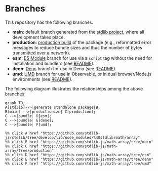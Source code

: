 <!--

@license Apache-2.0

Copyright (c) 2022 The Stdlib Authors.

Licensed under the Apache License, Version 2.0 (the "License");
you may not use this file except in compliance with the License.
You may obtain a copy of the License at

    http://www.apache.org/licenses/LICENSE-2.0

Unless required by applicable law or agreed to in writing, software
distributed under the License is distributed on an "AS IS" BASIS,
WITHOUT WARRANTIES OR CONDITIONS OF ANY KIND, either express or implied.
See the License for the specific language governing permissions and
limitations under the License.

-->

# Branches

This repository has the following branches:

-   **main**: default branch generated from the [stdlib project][stdlib-url], where all development takes place.
-   **production**: [production build][production-url] of the package (e.g., reformatted error messages to reduce bundle sizes and thus the number of bytes transmitted over a network).
-   **esm**: [ES Module][esm-url] branch for use via a `script` tag without the need for installation and bundlers (see [README][esm-readme]).
-   **deno**: [Deno][deno-url] branch for use in Deno (see [README][deno-readme]).
-   **umd**: [UMD][umd-url] branch for use in Observable, or in dual browser/Node.js environments (see [README][umd-readme]).

The following diagram illustrates the relationships among the above branches:

```mermaid
graph TD;
A[stdlib]-->|generate standalone package|B;
B[main] -->|productionize| C[production];
C -->|bundle| D[esm];
C -->|bundle| E[deno];
C -->|bundle| F[umd];

%% click A href "https://github.com/stdlib-js/stdlib/tree/develop/lib/node_modules/%40stdlib/math/array"
%% click B href "https://github.com/stdlib-js/math-array/tree/main"
%% click C href "https://github.com/stdlib-js/math-array/tree/production"
%% click D href "https://github.com/stdlib-js/math-array/tree/esm"
%% click E href "https://github.com/stdlib-js/math-array/tree/deno"
%% click F href "https://github.com/stdlib-js/math-array/tree/umd"
```

[stdlib-url]: https://github.com/stdlib-js/stdlib/tree/develop/lib/node_modules/%40stdlib/math/array
[production-url]: https://github.com/stdlib-js/math-array/tree/production
[deno-url]: https://github.com/stdlib-js/math-array/tree/deno
[deno-readme]: https://github.com/stdlib-js/math-array/blob/deno/README.md
[umd-url]: https://github.com/stdlib-js/math-array/tree/umd
[umd-readme]: https://github.com/stdlib-js/math-array/blob/umd/README.md
[esm-url]: https://github.com/stdlib-js/math-array/tree/esm
[esm-readme]: https://github.com/stdlib-js/math-array/blob/esm/README.md